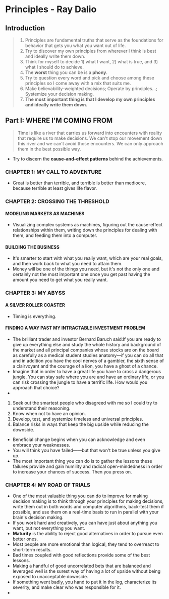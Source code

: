 # Principles - Ray Dalio

## Introduction
> 1. Principles are fundamental truths that serve as the foundations for behavior that gets you what you want out of life. 
> 2. Try to discover my own principles from wherever I think is best and ideally write them down. 
> 3. Think for myself to decide 1) what I want, 2) what is true, and 3) what I should do to achieve. 
> 4. The **worst** thing you can be is a **phony**.
> 5. Try to question every word and pick and choose among these principles so I come away with a mix that suits me. 
> 6. Make believability-weighted decisions; Operate by principles...; Systemize your decision making.
> 7. **The most important thing is that I develop my own principles and ideally write them down.**

## Part I: WHERE I'M COMING FROM
> Time is like a river that carries us forward into encounters with reality that require us to make decisions. We can't stop our movement down this river and we can't avoid those encounters. We can only approach them in the best possible way. 

- Try to discern the **cause-and-effect patterns** behind the achievements.

### CHAPTER 1: MY CALL TO ADVENTURE
- Great is better than terrible, and terrible is better than mediocre, because terrible at least gives life flavor.

### CHAPTER 2: CROSSING THE THRESHOLD

#### MODELING MARKETS AS MACHINES
- Visualizing complex systems as machines, figuring out the cause-effect relationships within them, writing down the principles for dealing with them, and feeding them into a computer.

#### BUILDING THE BUSINESS
- It's smarter to start with what you really want, which are your real goals, and then work back to what you need to attain them.
- Money will be one of the things you need, but it's not the only one and certainly not the most important one once you get past having the amount you need to get what you really want.

### CHAPTER 3: MY ABYSS

#### A SILVER ROLLER COASTER
- Timing is everything.

#### FINDING A WAY PAST MY INTRACTABLE INVESTMENT PROBLEM
- The brilliant trader and investor Bernard Baruch said:If you are ready to give up everything else and study the whole history and background of the market and all principal companies whose stocks are on the board as carefully as a medical student studies anatomy—if you can do all that and in addition you have the cool nerves of a gambler, the sixth sense of a clairvoyant and the courage of a lion, you have a ghost of a chance.
- Imagine that in order to have a great life you have to cross a dangerous jungle. You can stay safe where you are and have an ordinary life, or you can risk crossing the jungle to have a terrific life. How would you approach that choice?
- 
1. Seek out the smartest people who disagreed with me so I could try to understand their reasoning.
1. Know when not to have an opinion.
2. Develop, test, and systemize timeless and universal principles.
3. Balance risks in ways that keep the big upside while reducing the downside.
- Beneficial change begins when you can acknowledge and even embrace your weaknesses.
- You will think you have failed——but that won't be true unless you give up.
- The most important thing you can do is to gather the lessons these failures provide and gain humility and radical open-mindedness in order to increase your chances of success. Then you press on.

### CHAPTER 4: MY ROAD OF TRIALS
- One of the most valuable thing you can do to improve for making decision making is to think through your principles for making decisions, write them out in both words and computer algorithms, back-test them if possible, and use them on a real-time basis to run in parallel with your brain's decision making.
- If you work hard and creatively, you can have just about anything you want, but not everything you want.
- **Maturity** is the ability to reject good alternatives in order to pursue even better ones.
- Most people are more emotional than logical, they tend to overreact to short-term results.
- Bad times coupled with good reflections provide some of the best lessons.
- Making a handful of good uncorrelated bets that are balanced and leveraged well is the surest way of having a lot of upside without being exposed to unacceptable downside.
- If something went badly, you hand to put it in the log, characterize its severity, and make clear who was responsible for it.
- 